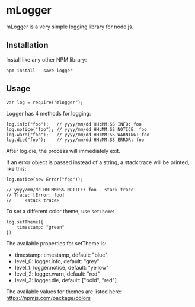 # mLogger

mLogger is a very simple logging library for node.js.

## Installation

Install like any other NPM library:

```
npm install --save logger
```

## Usage

```
var log = require("mlogger");
```

Logger has 4 methods for logging:

```
log.info("foo");   // yyyy/mm/dd HH:MM:SS INFO: foo
log.notice("foo"); // yyyy/mm/dd HH:MM:SS NOTICE: foo
log.warn("foo");   // yyyy/mm/dd HH:MM:SS WARNING: foo
log.die("foo");    // yyyy/mm/dd HH:MM:SS ERROR: foo
```

After log.die, the process will immediately exit.

If an error object is passed instead of a string, a stack trace will be printed, like this:

```
log.notice(new Error("foo"));

// yyyy/mm/dd HH:MM:SS NOTICE: foo - stack trace:
// Trace: [Error: foo]
//     <stack trace>
```

To set a different color theme, use `setTheme`:

```
log.setTheme({
	timestamp: "green"
})
```

The available properties for setTheme is:

* timestamp: timestamp, default: "blue"
* level_0: logger.info, default: "grey"
* level_1: logger.notice, default: "yellow"
* level_2: logger.warn, default: "red"
* level_3: logger.die, default: ["bold", "red"]

The available values for themes are listed here: https://npmjs.com/package/colors
